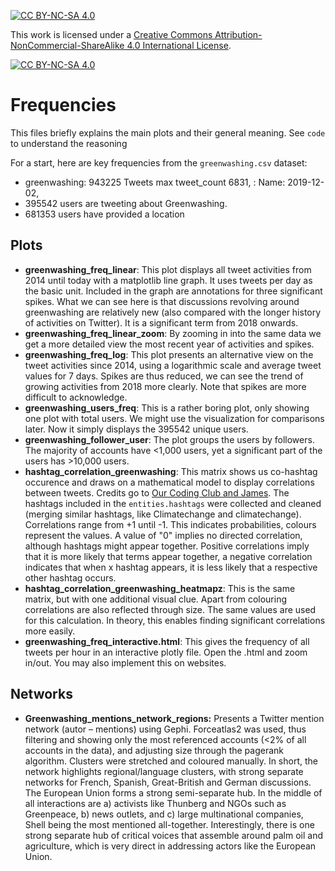 [![CC BY-NC-SA 4.0][cc-by-nc-sa-shield]][cc-by-nc-sa]

This work is licensed under a
[Creative Commons Attribution-NonCommercial-ShareAlike 4.0 International License][cc-by-nc-sa].

[![CC BY-NC-SA 4.0][cc-by-nc-sa-image]][cc-by-nc-sa]

[cc-by-nc-sa]: http://creativecommons.org/licenses/by-nc-sa/4.0/
[cc-by-nc-sa-image]: https://licensebuttons.net/l/by-nc-sa/4.0/88x31.png
[cc-by-nc-sa-shield]: https://img.shields.io/badge/License-CC%20BY--NC--SA%204.0-lightgrey.svg

# Frequencies

This files briefly explains the main plots and their general meaning. See ```code``` to understand the reasoning

For a start, here are key frequencies from the ```greenwashing.csv``` dataset:

- greenwashing: 943225 Tweets
  max tweet_count    6831, : Name: 2019-12-02,
- 395542 users are tweeting about Greenwashing.
- 681353 users have provided a location

## Plots

- **greenwashing_freq_linear**: This plot displays all tweet activities from 2014 until today with a matplotlib line graph. It uses tweets per day as the basic unit. Included in the graph are annotations for three significant spikes. What we can see here is that discussions revolving around greenwashing are relatively new (also compared with the longer history of activities on Twitter). It is a significant term from 2018 onwards.
- **greenwashing_freq_linear_zoom**: By zooming in into the same data we get a more detailed view the most recent year of activities and spikes.
- **greenwashing_freq_log**: This plot presents an alternative view on the tweet activities since 2014, using a logarithmic scale and average tweet values for 7 days. Spikes are thus reduced, we can see the trend of growing activities from 2018 more clearly. Note that spikes are more difficult to acknowledge.
- **greenwashing_users_freq**: This is a rather boring plot, only showing one plot with total users. We might use the visualization for comparisons later. Now it simply displays the 395542 unique users.
- **greenwashing_follower_user**: The plot groups the users by followers. The majority of accounts have <1,000 users, yet a significant part of the users has >10,000 users. 
- **hashtag_correlation_greenwashing**: This matrix shows us co-hashtag occurence and draws on a mathematical model to display correlations between tweets. Credits go to [Our Coding Club and James](https://ourcodingclub.github.io/tutorials/topic-modelling-python/). The hashtags included in the ```entities.hashtags``` were collected and cleaned (merging similar hashtags, like Climatechange and climatechange). Correlations range from +1 until -1. This indicates probabilities, colours represent the values. A value of "0" implies no directed correlation, although hashtags might appear together. Positive correlations imply that it is more likely that terms appear together, a negative correlation indicates that when x hashtag appears, it is less likely that a respective other hashtag occurs.
- **hashtag_correlation_greenwashing_heatmapz**: This is the same matrix, but with one additional visual clue. Apart from colouring correlations are also reflected through size. The same values are used for this calculation. In theory, this enables finding significant correlations more easily.
- **greenwashing_freq_interactive.html**: This gives the frequency of all tweets per hour in an interactive plotly file. Open the .html and zoom in/out. You may also implement this on websites.

## Networks

- **Greenwashing_mentions_network_regions:** Presents a Twitter mention network (autor – mentions) using Gephi. Forceatlas2 was used, thus filtering and showing only the most referenced accounts (<2% of all accounts in the data), and adjusting size through the pagerank algorithm. Clusters were stretched and coloured manually. In short, the network highlights regional/language clusters, with strong separate networks for French, Spanish, Great-British and German discussions. The European Union forms a strong semi-separate hub. In the middle of all interactions are a) activists like Thunberg and NGOs such as Greenpeace, b) news outlets, and c) large multinational companies, Shell being the most mentioned all-together. Interestingly, there is one strong separate hub of critical voices that assemble around palm oil and agriculture, which is very direct in addressing actors like the European Union.

